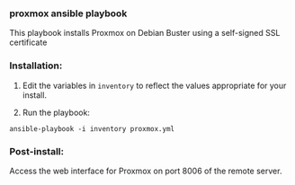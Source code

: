 ### proxmox ansible playbook

This playbook installs Proxmox on Debian Buster using a self-signed SSL certificate

### Installation:

1. Edit the variables in `inventory` to reflect the values appropriate for your install.

2. Run the playbook:

`ansible-playbook -i inventory proxmox.yml`


### Post-install:

Access the web interface for Proxmox on port 8006 of the remote server.

